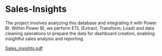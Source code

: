 # Sales-Insights

 The project involves analyzing this database and integrating it with Power BI. Within Power BI, we perform ETL (Extract, Transform, Load) and data cleaning operations to prepare the data for dashboard creation, enabling insightful sales analysis and reporting.

 
[Sales_insights.pdf](https://github.com/user-attachments/files/15972177/Sales_insights.pdf)
